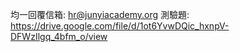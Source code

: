 均一回覆信箱: hr@junyiacademy.org
測驗題: https://drive.google.com/file/d/1ot6YvwDQic_hxnpV-DFWzIlgq_4bfm_o/view